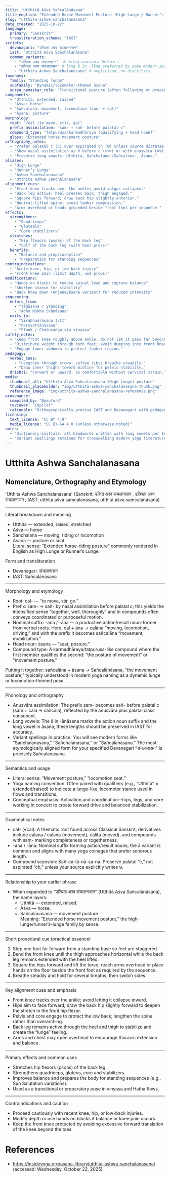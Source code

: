 ```yaml
---
title: "Utthitā Aśva Sañcalānāsana"
title_english: "Extended Horse Movement Posture (High Lunge / Runner’s Lunge)"
slug: "utthita-ashwa-sanchalanasana"
date_created: "2025-10-22"
language:
  primary: "Sanskrit"
  transliteration_scheme: "IAST"
scripts:
  devanagari: "उत्थिता अश्व सञ्चलनासन"
  iast: "Utthitā Aśva Sañchalanāsana"
  common_variants:
    - "उत्थिता अश्व संचलनासन"  # using anusvāra before c
    - "उत्थिता अश्व संचलानासन" # long ā in -lāna preferred by some modern sources
    - "Utthita Ashwa Sanchalanasana" # anglicized, no diacritics
taxonomy:
  family: "Standing lunge"
  subfamily: "Dynamic/locomotor-themed āsana"
  surya_namaskar_role: "Transitional posture (often following or preceding Anjaneyāsana variations)"
components:
  - "Utthitā: extended, raised"
  - "Aśva: horse"
  - "Sañcalana: movement, locomotion (sam- + cal)"
  - "Āsana: posture"
morphology:
  root: "√cal (to move, stir, go)"
  prefix_assimilation: "sam- → sañ- before palatal c"
  compound_type: "Tatpuruṣa/karmadhāraya (qualifying + head noun)"
  gloss: "Extended horse movement posture"
orthography_notes:
  - "Prefer palatal c (c) over aspirated ch (छ) unless source dictates."
  - "Show nasal assimilation as ñ before c (सञ्च) or with anusvāra (संच); both are acceptable conventions."
  - "Preserve long vowels: Utthitā, Sañchalanā-/Sañcalānā-, Āsana."
aliases:
  - "High Lunge"
  - "Runner’s Lunge"
  - "Ashwa Sanchalanasana"
  - "Utthita Ashwa Sanchalanasana"
alignment_cues:
  - "Front knee tracks over the ankle; avoid valgus collapse."
  - "Back leg active: heel presses back, thigh engaged."
  - "Square hips forward; draw back hip slightly anterior."
  - "Neutral-lifted spine; avoid lumbar compression."
  - "Arms overhead or hands grounded beside front foot per sequence."
effects:
  strengthens:
    - "Quadriceps"
    - "Gluteals"
    - "Core stabilizers"
  stretches:
    - "Hip flexors (psoas) of the back leg"
    - "Calf of the back leg (with heel press)"
  benefits:
    - "Balance and proprioception"
    - "Preparation for standing sequences"
contraindications:
  - "Acute knee, hip, or low-back injury"
  - "Front knee pain (limit depth; use props)"
modifications:
  - "Hands on blocks to reduce spinal load and improve balance"
  - "Shorten stance for stability"
  - "Back knee down (Anjaneyāsana variant) for reduced intensity"
sequencing:
  enters_from:
    - "Tāḍāsana / Standing"
    - "Adho Mukha Śvānāsana"
  exits_to:
    - "Vīrabhadrāsana I/II"
    - "Parśvottānāsana"
    - "Plank / Chaturaṅga via vinyasa"
safety_notes:
  - "Keep front knee roughly above ankle; do not let it pass far beyond toes."
  - "Distribute weight through both feet; avoid dumping into front knee."
  - "Engage lower abdomen to protect lumbar region."
pedagogy:
  verbal_cues:
    - "Lengthen through crown; soften ribs; breathe steadily."
    - "Draw inner thighs toward midline for pelvic stability."
  drishti: "Forward or upward, as comfortable without cervical strain."
media:
  thumbnail_alt: "Utthitā Aśva Sañcalānāsana (High Lunge) posture"
  thumbnail_placeholder: "img/utthita-ashwa-sanchalanasana-thumb.png"
  reference_image: "img/utthita-ashwa-sanchalanasana-reference.png"
provenance:
  compiled_by: "Beauford"
  reviewer: "Copilot"
  rationale: "Orthographically precise IAST and Devanagari with pedagogical and morphological context for archival use."
licensing:
  text_license: "CC BY 4.0"
  media_license: "CC BY-SA 4.0 (unless otherwise noted)"
notes:
  - "Dictionary-initials: all headwords written with long vowels per IAST."
  - "Variant spellings retained for crosswalking modern yoga literature to classical forms."
---
```


# Utthita Ashwa Sanchalanasana #

## Nomenclature, Orthography and Etymology ##

'Utthita Ashwa Sanchalanasana' (Sanskrit: उत्तित अश्व संचलनासन , उत्थिता अश्व संचलानासन ; IAST: utthita aśva saṃcalanāsana, utthitā aśva saṃcalānāsana)

---

Literal breakdown and meaning
- Utthita — extended, raised, stretched  
- Aśva — horse  
- Sanchalana — moving, riding or locomotion  
- Āsana — posture or seat  
Literal sense: “Extended horse-riding posture” commonly rendered in English as High Lunge or Runner’s Lunge.

Form and transliteration

- Devanagari: संचलानासन  
- IAST: Sañcalānāsana

---

Morphology and etymology

- Root: cal- — “to move, stir, go.”  
- Prefix: sam- → sañ- by nasal assimilation before palatal c; this yields the intensified sense “together, well, thoroughly” and in compounds often conveys coordinated or purposeful motion.  
- Nominal suffix: -ana / -āna — a productive action/result noun-former from verbal roots. Here, cal + āna → calāna “moving, locomotion, driving,” and with the prefix it becomes sañcalāna “movement, mobilization.”  
- Head noun: āsana — “seat, posture.”  
- Compound type: A karmadhāraya/tatpuruṣa-like compound where the first member qualifies the second: “the posture of movement” or “movement posture.”

Putting it together: sañcalāna + āsana → Sañcalānāsana, “the movement posture,” typically understood in modern yoga naming as a dynamic lunge or locomotion-themed pose.

---

Phonology and orthography

- Anusvāra assimilation: The prefix sam- becomes sañ- before palatal c (sam + cala → sañcala), reflected by the anusvāra plus palatal class consonant.  
- Long vowels: The ā in -ānāsana marks the action noun suffix and the long vowel in āsana; these lengths should be preserved in IAST for accuracy.  
- Variant spellings in practice: You will see modern forms like “Sanchalanasana,” “Sañchalanāsana,” or “Sañcalanāsana.” The most etymologically aligned form for your specified Devanagari “संचलानासन” is precisely Sañcalānāsana.

---

Semantics and usage

- Literal sense: “Movement posture,” “locomotion seat.”  
- Yoga naming convention: Often paired with qualifiers (e.g., “Utthitā” = extended/raised) to indicate a lunge-like, locomotor stance used in flows and transitions.  
- Conceptual emphasis: Activation and coordination—hips, legs, and core working in concert to create forward drive and balanced stabilization.

---

Grammatical notes

- cal- (√cal): A thematic root found across Classical Sanskrit; derivatives include cālana / calana (movement), cālita (moved), and compounds with sam- marking completeness or togetherness.  
- -ana / -āna: Nominal suffix forming action/result nouns; the ā variant is common and aligns with many yoga coinages that prefer sonorous length.  
- Compound scansion: Sañ-ca-lā-nā-sa-na. Preserve palatal “c,” not aspirated “ch,” unless your source explicitly writes छ.

---

Relationship to your earlier phrase

- When expanded to “उत्थिता अश्व संचलानासन” (Utthitā Aśva Sañcalānāsana), the name layers:  
  - Utthitā — extended, raised.  
  - Aśva — horse.  
  - Sañcalānāsana — movement posture.  
Meaning: “Extended horse movement posture,” the high-lunge/runner’s-lunge family by sense.


---

Short procedural cue (practical essence)
1. Step one foot far forward from a standing base so feet are staggered.  
2. Bend the front knee until the thigh approaches horizontal while the back leg remains extended with the heel lifted.  
3. Square the hips forward and lift the torso; reach arms overhead or place hands on the floor beside the front foot as required by the sequence.  
4. Breathe steadily and hold for several breaths, then switch sides.

---

Key alignment cues and emphasis
- Front knee tracks over the ankle; avoid letting it collapse inward.  
- Hips aim to face forward; draw the back hip slightly forward to deepen the stretch in the front hip flexor.  
- Pelvis and core engage to protect the low back; lengthen the spine rather than overarching.  
- Back leg remains active through the heel and thigh to stabilize and create the “lunge” feeling.  
- Arms and chest may open overhead to encourage thoracic extension and balance.

---

Primary effects and common uses
- Stretches hip flexors (psoas) of the back leg.  
- Strengthens quadriceps, gluteus, core and stabilizers.  
- Improves balance and prepares the body for standing sequences (e.g., Sun Salutation variations).  
- Used as a transitional or preparatory pose in vinyasa and Hatha flows.

---

Contraindications and caution
- Proceed cautiously with recent knee, hip, or low-back injuries.  
- Modify depth or use hands on blocks if balance or knee pain occurs.  
- Keep the front knee protected by avoiding excessive forward translation of the knee beyond the toes.

# References #

* https://insideyoga.org/asana-library/utthita-ashwa-sanchalanasana/ (accessed: Wednesday, October 22, 2025)

